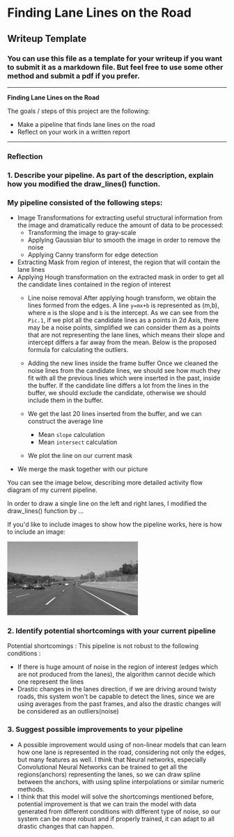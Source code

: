 # **Finding Lane Lines on the Road** 

## Writeup Template

### You can use this file as a template for your writeup if you want to submit it as a markdown file. But feel free to use some other method and submit a pdf if you prefer.

---

**Finding Lane Lines on the Road**

The goals / steps of this project are the following:
* Make a pipeline that finds lane lines on the road
* Reflect on your work in a written report


[//]: # (Image References)

[image1]: ./examples/grayscale.jpg "Grayscale"

---


### Reflection

### 1. Describe your pipeline. As part of the description, explain how you modified the draw_lines() function.

### My pipeline consisted of the following steps:
- Image Transformations for extracting useful structural information from the image and dramatically reduce the amount of data to be processed: 
	* Transforming the image to gray-scale
	* Applying Gaussian blur to smooth the image in order to remove the noise
    * Applying Canny transform for edge detection
- Extracting Mask from region of interest, the region that will contain the lane lines
- Applying Hough transformation on the extracted mask in order to get all the candidate lines contained in the region of interest
    * Line noise removal 
	    After applying hough transform, we obtain the lines formed from the edges.
	    A line `y=mx+b` is represented as (m,b), where `m` is the slope and `b` is the intercept.
            As we can see from the `Pic.1`, if we plot all the candidate lines as a points in 2d Axis,
	    there may be a noise points, simplified we can consider them as a points that are not representing the lane lines, 
	    which means their slope and intercept differs a far away from the mean.
            Below is the proposed formula for calculating the outliers.
    * Adding the new lines inside the frame buffer
        Once we cleaned the noise lines from the candidate lines, we should see how much they fit
	    with all the previous lines which were inserted in the past, inside the buffer.
        If the candidate line differs a lot from the lines in the buffer, we should
        exclude the candidate, otherwise we should include them in the buffer.
    * We get the last 20 lines inserted from the buffer, and we can construct the average line
        + Mean `slope` calculation
	    + Mean `intersect` calculation
     
    * We plot the line on our current mask
- We merge the mask together with our picture

You can see the image below, describing more detailed activity flow diagram of my current pipeline.


In order to draw a single line on the left and right lanes, I modified the draw_lines() function by ...

If you'd like to include images to show how the pipeline works, here is how to include an image: 

![alt text][image1]


### 2. Identify potential shortcomings with your current pipeline

Potential shortcomings :
This pipeline is not robust to the following conditions :

* If there is huge amount of noise in the region of interest (edges which are not produced from the lanes), the algorithm cannot decide which one represent the lines
* Drastic changes in the lanes direction, if we are driving around twisty roads, this system won't be capable to detect the lines, since we are using averages from the past frames,
  and also the drastic changes will be considered as an outliers(noise)

### 3. Suggest possible improvements to your pipeline

* A possible improvement would using of non-linear models that can learn how one lane is represented in the road, considering not only the edges, but many features as well.
I think that Neural networks, especially Convolutional Neural Networks can be trained to get all the regions(anchors) representing the lanes, so we can 
draw spline between the anchors, with using spline interpolations or similar numeric methods.
* I think that this model will solve the shortcomings mentioned before, potential improvement is that we can train the model with data generated from different conditions with different type of noise,
so our system can be more robust and if properly trained, it can adapt to all drastic changes that can happen.
